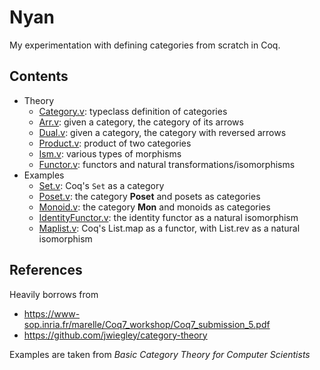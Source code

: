 # Nyan

My experimentation with defining categories from scratch in Coq. 

## Contents

- Theory
  + [Category.v](./Theory/Category.v): typeclass definition of categories
  + [Arr.v](./Theory/Arr.v): given a category, the category of its arrows
  + [Dual.v](./Theory/Dual.v): given a category, the category with reversed arrows
  + [Product.v](./Theory/Product.v): product of two categories
  + [Ism.v](./Theory/Ism.v): various types of morphisms
  + [Functor.v](./Theory/Functor.v): functors and natural transformations/isomorphisms
- Examples
  + [Set.v](./Examples/Set.v): Coq's `Set` as a category
  + [Poset.v](./Examples/Poset.v): the category **Poset** and posets as categories
  + [Monoid.v](./Examples/Monoid.v): the category **Mon** and monoids as categories
  + [IdentityFunctor.v](./Examples/IdentityFunctor.v): the identity functor as a natural isomorphism
  + [Maplist.v](./Examples/Maplist.v): Coq's List.map as a functor, with List.rev as a natural isomorphism

## References

Heavily borrows from 
- https://www-sop.inria.fr/marelle/Coq7_workshop/Coq7_submission_5.pdf
- https://github.com/jwiegley/category-theory

Examples are taken from _Basic Category Theory for Computer Scientists_ 
